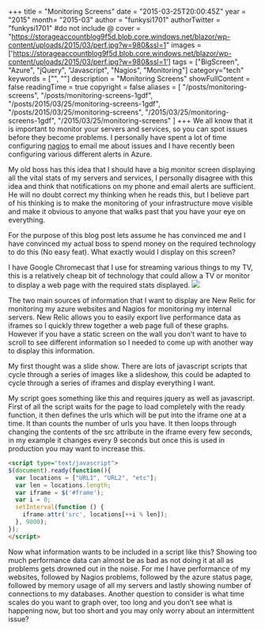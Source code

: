 +++
title = "Monitoring Screens"
date = "2015-03-25T20:00:45Z"
year = "2015"
month= "2015-03"
author = "funkysi1701"
authorTwitter = "funkysi1701" #do not include @
cover = "https://storageaccountblog9f5d.blob.core.windows.net/blazor/wp-content/uploads/2015/03/perf.jpg?w=980&ssl=1"
images = ['https://storageaccountblog9f5d.blob.core.windows.net/blazor/wp-content/uploads/2015/03/perf.jpg?w=980&ssl=1']
tags = ["BigScreen", "Azure", "jQuery", "Javascript", "Nagios", "Monitoring"]
category="tech"
keywords = ["", ""]
description =  "Monitoring Screens"
showFullContent = false
readingTime = true
copyright = false
aliases = [
    "/posts/monitoring-screens",
    "/posts/monitoring-screens-1gdf",
    "/posts/2015/03/25/monitoring-screens-1gdf",
    "/posts/2015/03/25/monitoring-screens",
    "/2015/03/25/monitoring-screens-1gdf",
    "/2015/03/25/monitoring-screens"
]
+++
We all know that it is important to monitor your servers and services, so you can spot issues before they become problems. I personally have spent a lot of time configuring [nagios](http://www.funkysi1701.com/2014/09/24/i-love-nagios/) to email me about issues and I have recently been configuring various different alerts in Azure.

My old boss has this idea that I should have a big monitor screen displaying all the vital stats of my servers and services, I personally disagree with this idea and think that notifications on my phone and email alerts are sufficient. He will no doubt correct my thinking when he reads this, but I believe part of his thinking is to make the monitoring of your infrastructure move visible and make it obvious to anyone that walks past that you have your eye on everything.

For the purpose of this blog post lets assume he has convinced me and I have convinced my actual boss to spend money on the required technology to do this (No easy feat). What exactly would I display on this screen?

I have Google Chromecast that I use for streaming various things to my TV, this is a relatively cheap bit of technology that could allow a TV or monitor to display a web page with the required stats displayed. 
![](https://storageaccountblog9f5d.blob.core.windows.net/blazor/wp-content/uploads/2015/03/perf.jpg?w=980&ssl=1)

The two main sources of information that I want to display are New Relic for monitoring my azure websites and Nagios for monitoring my internal servers. New Relic allows you to easily export live performance data as iframes so I quickly threw together a web page full of these graphs. However if you have a static screen on the wall you don’t want to have to scroll to see different information so I needed to come up with another way to display this information.

My first thought was a slide show. There are lots of javascript scripts that cycle through a series of images like a slideshow, this could be adapted to cycle through a series of iframes and display everything I want.

My script goes something like this and requires jquery as well as javascript. First of all the script waits for the page to load completely with the ready function, it then defines the urls which will be put into the iframe one at a time. It than counts the number of urls you have. It then loops through changing the contents of the src attribute in the iframe every few seconds, in my example it changes every 9 seconds but once this is used in production you may want to increase this.

```html
<script type="text/javascript">
$(document).ready(function(){
  var locations = ["URL1", "URL2", "etc"];
  var len = locations.length;
  var iframe = $('#frame'); 
  var i = 0;
  setInterval(function () {
    iframe.attr('src', locations[++i % len]);
  }, 9000);
});
</script>
```

Now what information wants to be included in a script like this? Showing too much performance data can almost be as bad as not doing it at all as problems gets drowned out in the noise. For me I have performance of my websites, followed by Nagios problems, followed by the azure status page, followed by memory usage of all my servers and lastly showing number of connections to my databases. Another question to consider is what time scales do you want to graph over, too long and you don’t see what is happening now, but too short and you may only worry about an intermittent issue?
